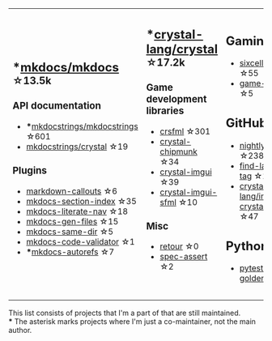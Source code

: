<table><tr><td>

## **\***[mkdocs/mkdocs](https://github.com/mkdocs/mkdocs) <sup>☆13.5k</sup>

### API documentation

* **\***[mkdocstrings/mkdocstrings](https://github.com/mkdocstrings/mkdocstrings) ☆601
* [mkdocstrings/crystal](https://github.com/mkdocstrings/crystal) ☆19

### Plugins

* [markdown-callouts](https://github.com/oprypin/markdown-callouts) ☆6
* [mkdocs-section-index](https://github.com/oprypin/mkdocs-section-index) ☆35
* [mkdocs-literate-nav](https://github.com/oprypin/mkdocs-literate-nav) ☆18
* [mkdocs-gen-files](https://github.com/oprypin/mkdocs-gen-files) ☆15
* [mkdocs-same-dir](https://github.com/oprypin/mkdocs-same-dir) ☆5
* [mkdocs-code-validator](https://github.com/oprypin/mkdocs-code-validator) ☆1
* **\***[mkdocs-autorefs](https://github.com/mkdocstrings/autorefs) ☆7

</td><td>

## **\***[crystal-lang/crystal](https://github.com/crystal-lang/crystal) <sup>☆17.2k</sup>

### Game development libraries

* [crsfml](https://github.com/oprypin/crsfml) ☆301
* [crystal-chipmunk](https://github.com/oprypin/crystal-chipmunk) ☆34
* [crystal-imgui](https://github.com/oprypin/crystal-imgui) ☆39
* [crystal-imgui-sfml](https://github.com/oprypin/crystal-imgui-sfml) ☆10

### Misc

* [retour](https://github.com/oprypin/retour) ☆0
* [spec-assert](https://github.com/oprypin/spec-assert) ☆2
  
&nbsp;

</td><td>

## Gaming

* [sixcells](https://github.com/oprypin/sixcells) ☆55
* [game-bots](https://github.com/oprypin/game-bots) ☆5

## GitHub

* [nightly.link](https://github.com/oprypin/nightly.link) ☆238
* [find-latest-tag](https://github.com/oprypin/find-latest-tag) ☆12
* [crystal-lang/install-crystal](https://github.com/crystal-lang/install-crystal) ☆47

## Python

* [pytest-golden](https://github.com/oprypin/pytest-golden) ☆3

</tr></table>

This list consists of projects that I'm a part of that are still maintained.  
**\*** The asterisk marks projects where I'm just a co-maintainer, not the main author.
